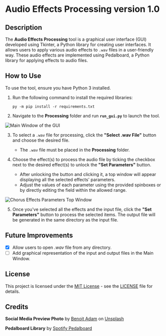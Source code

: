 # Audio Effects Processing version 1.0

## Description

The **Audio Effects Processing** tool is a graphical user interface (GUI) developed using Tkinter, a Python library for creating user interfaces. It allows users to apply various audio effects to `.wav` files in a user-friendly way. These audio effects are implemented using Pedalboard, a Python library for applying effects to audio files.

## How to Use

To use the tool, ensure you have Python 3 installed.

1. Run the following command to install the required libraries:
    ```
    py -m pip install -r requirements.txt
    ```

2. Navigate to the **Processing** folder and run **`run_gui.py`** to launch the tool.

![Main Window of the GUI](https://github.com/konstakostov/Audio-Effects-Processing/assets/122868401/a387fce9-b71e-46e7-a110-80535c4b6dea)

3. To select a `.wav` file for processing, click the **"Select .wav File"** button and choose the desired file.
    - The `.wav` file must be placed in the **Processing** folder.

4. Choose the effect(s) to process the audio file by ticking the checkbox next to the desired effect(s) to unlock the **"Set Parameters"** button.
    - After unlocking the button and clicking it, a top window will appear displaying all the selected effects' parameters.
    - Adjust the values of each parameter using the provided spinboxes or by directly editing the field within the allowed range.

![Chorus Effects Parameters Top Window](https://github.com/konstakostov/Audio-Effects-Processing/assets/122868401/c3825c4f-a1ad-4945-9e4a-4e351898286c)

5. Once you've selected all the effects and the input file, click the **"Set Parameters"** button to process the selected items. The output file will be generated in the same directory as the input file.

## Future Improvements
- [x] Allow users to open _.wav_ file from any directory.
- [ ] Add graphical representation of the input and output files in the Main Window.

## License
This project is licensed under the [MIT License](https://opensource.org/licenses/MIT) - see the [LICENSE](https://github.com/konstakostov/Audio-Effects-Processing/blob/main/LICENSE) file for details.

## Credits
**Social Media Preview Photo** by <a href="https://unsplash.com/@benoit_adam?utm_content=creditCopyText&utm_medium=referral&utm_source=unsplash">Benoit Adam</a> on <a href="https://unsplash.com/photos/a-bunch-of-electronic-equipment-sitting-on-top-of-a-wooden-floor-cOT3PJee02w?utm_content=creditCopyText&utm_medium=referral&utm_source=unsplash">Unsplash</a>

**Pedalboard Library** by [Spotify Pedalboard](https://github.com/spotify/pedalboard?tab=readme-ov-file)

